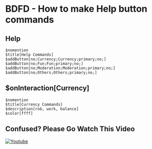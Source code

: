 # BDFD - How to make Help button commands

## Help
```
$nomention
$title[Help Commands]
$addButton[no;Currency;Currency;primary;no;]
$addButton[no;Fun;Fun;primary;no;]
$addButton[no;Moderation;Moderation;primary;no;]
$addButton[no;Others;Others;primary;no;]
```

## $onInteraction[Currency]

```
$nomention
$title[Currency Commands]
$description[rob, work, balance]
$color[ffff]
```

## Confused? Please Go Watch This Video
[![Youtube](https://img.shields.io/badge/YouTube-FF0000?style=for-the-badge&logo=youtube&logoColor=white)](https://www.youtube.com/watch?v=0hwOEx5OExw&t=73s)
